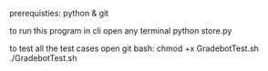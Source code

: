 prerequisties:
python & git 

to run this program in cli 
open any terminal
python store.py

to test all the test cases 
open git bash:
chmod +x GradebotTest.sh
./GradebotTest.sh
